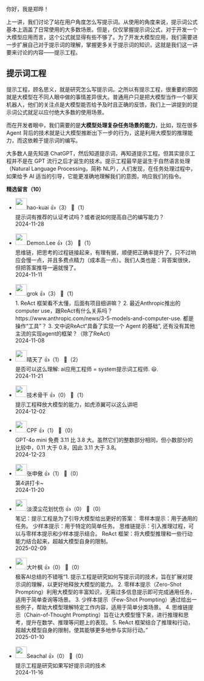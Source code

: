 你好，我是郑晔！

上一讲，我们讨论了站在用户角度怎么写提示词。从使用的角度来说，提示词公式基本上涵盖了日常使用的大多数场景。但是，仅仅掌握提示词公式，对于开发一个大模型应用而言，这个公式就显得有些不够了。为了开发大模型应用，我们需要进一步扩展自己对于提示词的理解，掌握更多关于提示词的知识，这就是我们这一讲要来讨论的内容——提示工程。

## 提示词工程

提示工程，顾名思义，就是研究怎么写提示词。之所以有提示工程，很重要的原因就是大模型在不同人眼中做的事情差异很大。普通用户只是把大模型当作一个聊天机器人，他们的关注点是大模型能否给予及时且正确的反馈，我们上一讲提到的提示词公式就足以应付绝大多数的使用场景。

而在开发者眼中，我们需要的是**大模型处理复杂任务场景的能力**，比如，现在很多 Agent 背后的技术就是让大模型推断出下一步的行为，这是利用大模型的推理能力，而这依赖于提示词的编写。

大多数人是先知道 ChatGPT，然后知道提示词，再知道提示工程。但其实提示工程并不是在 GPT 流行之后才诞生的技术。提示工程最早是诞生于自然语言处理（Natural Language Processing，简称 NLP），人们发现，在任务处理过程中，如果给予 AI 适当的引导，它能更准确地理解我们的意图，响应我们的指令。
<div><strong>精选留言（10）</strong></div><ul>
<li><img src="https://static001.geekbang.org/account/avatar/00/13/6a/22/527904b2.jpg" width="30px"><span>hao-kuai</span> 👍（3） 💬（1）<div>提示词有推荐的认证考试吗？或者说如何提高自己的编写能力？</div>2024-11-28</li><br/><li><img src="https://static001.geekbang.org/account/avatar/00/10/10/bb/f1061601.jpg" width="30px"><span>Demon.Lee</span> 👍（3） 💬（1）<div>思维链，把思考的过程链接起来，有理有据，顺便把正确率提升了，只不过响应会慢一点，并且多费点精力（成本高一点）。我们人类也是：背答案很快，但把答案推导一遍就慢了。</div>2024-11-11</li><br/><li><img src="https://static001.geekbang.org/account/avatar/00/14/78/3e/f60ea472.jpg" width="30px"><span>grok</span> 👍（3） 💬（1）<div>1. ReAct 框架看不太懂，后面有项目细讲嘛？
2. 最近Anthropic推出的computer use，跟ReAct有什么关系吗？https:&#47;&#47;www.anthropic.com&#47;news&#47;3-5-models-and-computer-use. 都是操作“工具”？
3. 文中说ReAct“具备了实现一个 Agent 的基础”, 还有没有其他主流的实现agent的框架？（除了ReAct）</div>2024-11-08</li><br/><li><img src="https://static001.geekbang.org/account/avatar/00/14/bf/35/0e3a92a7.jpg" width="30px"><span>晴天了</span> 👍（1） 💬（2）<div>是否可以这么理解:  ai应用工程师  = system提示词工程师. 😃. </div>2024-11-21</li><br/><li><img src="https://static001.geekbang.org/account/avatar/00/10/c3/e0/3db22579.jpg" width="30px"><span>技术骨干</span> 👍（0） 💬（1）<div>提示工程释放大模型的能力，如虎添翼可以这么讲吧</div>2024-12-02</li><br/><li><img src="https://static001.geekbang.org/account/avatar/00/15/45/29/2478f7d0.jpg" width="30px"><span>CPF</span> 👍（1） 💬（0）<div>GPT-4o mini
免费
3.11 比 3.8 大。虽然它们的整数部分相同，但小数部分的比较中，0.11 大于 0.8，因此 3.11 大于 3.8。</div>2024-12-23</li><br/><li><img src="https://static001.geekbang.org/account/avatar/00/12/0a/a4/828a431f.jpg" width="30px"><span>张申傲</span> 👍（1） 💬（0）<div>第4讲打卡~</div>2024-11-20</li><br/><li><img src="https://static001.geekbang.org/account/avatar/00/23/45/c8/1ccbb110.jpg" width="30px"><span>淡漠尘花划忧伤</span> 👍（0） 💬（0）<div>笔记：提示工程是为了引导大模型给出更好的答案：
零样本提示：用于通用的任务。
少样本提示：用于特定的简单任务。
思维链提示：引入推理过程，可以与零样本提示和少样本提示结合。
ReAct 框架：将大模型推理和一些行动能力结合起来，超越大模型自身的限制。</div>2025-02-09</li><br/><li><img src="https://static001.geekbang.org/account/avatar/00/11/9a/a6/3bddb98c.jpg" width="30px"><span>大叶枫</span> 👍（0） 💬（0）<div>极客AI总结的不错哦“1. 提示工程是研究如何写提示词的技术，旨在扩展对提示词的理解，以更好地释放大模型的能力。
2. 零样本提示（Zero-Shot Prompting）利用大模型的丰富知识，无需过多信息提示即可完成通用任务，适用于简单查询等场景。
3. 少样本提示（Few-Shot Prompting）通过给出一些例子，帮助大模型理解特定工作内容，适用于简单分类场景。
4. 思维链提示（Chain-of-Thought Prompting）旨在让大模型慢下来，进行推理和思考，提升在数学、推理等问题上的表现。
5. ReAct 框架结合了推理和行动，超越大模型自身的限制，使其能够更多地参与实际行动。”</div>2025-01-10</li><br/><li><img src="https://static001.geekbang.org/account/avatar/00/13/db/95/daad899f.jpg" width="30px"><span>Seachal</span> 👍（0） 💬（0）<div>提示工程是研究如果写好提示词的技术</div>2024-11-16</li><br/>
</ul>